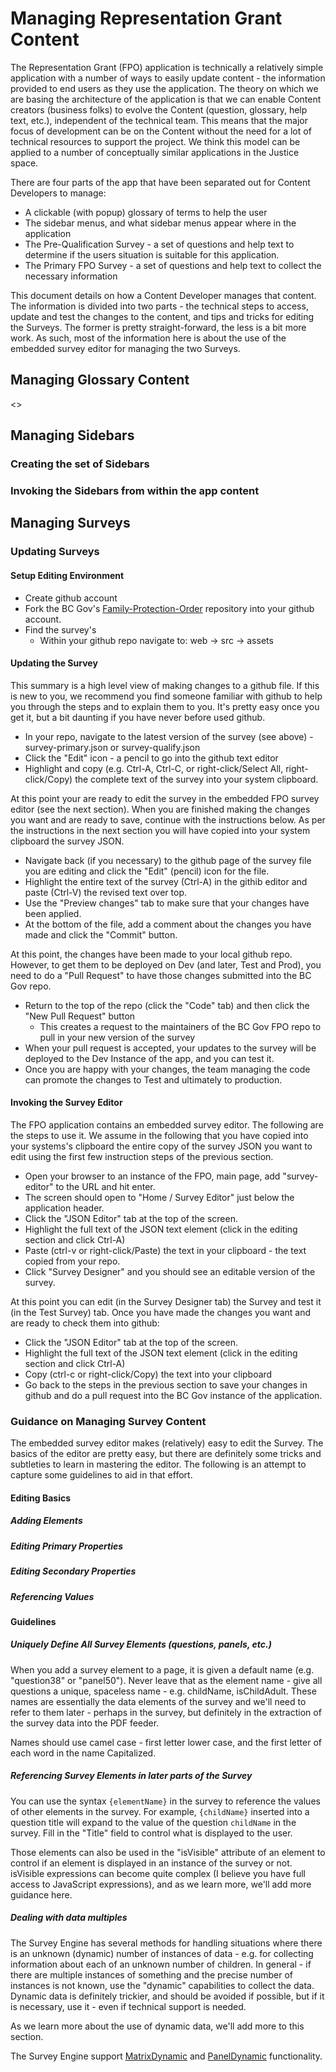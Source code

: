 # Managing Representation Grant Content

The Representation Grant (FPO) application is technically a relatively simple application with a number of ways to easily update content - the information provided to end users as they use the application. The theory on which we are basing the architecture of the application is that we can enable Content creators (business folks) to evolve the Content (question, glossary, help text, etc.), independent of the technical team. This means that the major focus of development can be on the Content without the need for a lot of technical resources to support the project.  We think this model can be applied to a number of conceptually similar applications in the Justice space.

There are four parts of the app that have been separated out for Content Developers to manage:

* A clickable (with popup) glossary of terms to help the user
* The sidebar menus, and what sidebar menus appear where in the application
* The Pre-Qualification Survey - a set of questions and help text to determine if the users situation is suitable for this application.
* The Primary FPO Survey - a set of questions and help text to collect the necessary information 

This document details on how a Content Developer manages that content. The information is divided into two parts - the technical steps to access, update and test the changes to the content, and tips and tricks for editing the Surveys. The former is pretty straight-forward, the less is a bit more work. As such, most of the information here is about the use of the embedded survey editor for managing the two Surveys.

## Managing Glossary Content

<<To be added>>

## Managing Sidebars

### Creating the set of Sidebars

### Invoking the Sidebars from within the app content

## Managing Surveys

### Updating Surveys

#### Setup Editing Environment

* Create github account
* Fork the BC Gov's [Family-Protection-Order](https://github.com/bcgov/Family-Protection-Order) repository into your github account.
* Find the survey's
   * Within your github repo navigate to: web -> src -> assets

#### Updating the Survey

This summary is a high level view of making changes to a github file. If this is new to you, we recommend you find someone familiar with github to help you through the steps and to explain them to you. It's pretty easy once you get it, but a bit daunting if you have never before used github.

* In your repo, navigate to the latest version of the survey (see above) - survey-primary.json or survey-qualify.json
* Click the "Edit" icon - a pencil to go into the github text editor
* Highlight and copy (e.g. Ctrl-A, Ctrl-C, or right-click/Select All, right-click/Copy) the complete text of the survey into your system clipboard.

At this point your are ready to edit the survey in the embedded FPO survey editor (see the next section).  When you are finished making the changes you want and are ready to save, continue with the instructions below.  As per the instructions in the next section you will have copied into your system clipboard the survey JSON.

* Navigate back (if you necessary) to the github page of the survey file you are editing and click the "Edit" (pencil) icon for the file.
* Highlight the entire text of the survey (Ctrl-A) in the githib editor and paste (Ctrl-V) the revised text over top.
* Use the "Preview changes" tab to make sure that your changes have been applied.
* At the bottom of the file, add a comment about the changes you have made and click the "Commit" button.

At this point, the changes have been made to your local github repo. However, to get them to be deployed on Dev (and later, Test and Prod), you need to do a "Pull Request" to have those changes submitted into the BC Gov repo.

* Return to the top of the repo (click the "Code" tab) and then click the "New Pull Request" button
    * This creates a request to the maintainers of the BC Gov FPO repo to pull in your new version of the survey
* When your pull request is accepted, your updates to the survey will be deployed to the Dev Instance of the app, and you can test it.
* Once you are happy with your changes, the team managing the code can promote the changes to Test and ultimately to production.

#### Invoking the Survey Editor

The FPO application contains an embedded survey editor. The following are the steps to use it. We assume in the following that you have copied into your systems's clipboard the entire copy of the survey JSON you want to edit using the first few instruction steps of the previous section.

* Open your browser to an instance of the FPO, main page, add "survey-editor" to the URL and hit enter.
* The screen should open to "Home / Survey Editor" just below the application header.
* Click the "JSON Editor" tab at the top of the screen.
* Highlight the full text of the JSON text element (click in the editing section and click Ctrl-A)
* Paste (ctrl-v or right-click/Paste) the text in your clipboard - the text copied from your repo.
* Click "Survey Designer" and you should see an editable version of the survey.

At this point you can edit (in the Survey Designer tab) the Survey and test it (in the Test Survey) tab. Once you have made the changes you want and are ready to check them into github:

* Click the "JSON Editor" tab at the top of the screen.
* Highlight the full text of the JSON text element (click in the editing section and click Ctrl-A)
* Copy (ctrl-c or right-click/Copy) the text into your clipboard
* Go back to the steps in the previous section to save your changes in github and do a pull request into the BC Gov instance of the application.

### Guidance on Managing Survey Content

The embedded survey editor makes (relatively) easy to edit the Survey. The basics of the editor are pretty easy, but there are definitely some tricks and subtleties to learn in mastering the editor. The following is an attempt to capture some guidelines to aid in that effort.

#### Editing Basics

##### Adding Elements

##### Editing Primary Properties

##### Editing Secondary Properties

##### Referencing Values

#### Guidelines

##### Uniquely Define All Survey Elements (questions, panels, etc.)

When you add a survey element to a page, it is given a default name (e.g. "question38" or "panel50"). Never leave that as the element name - give all questions a unique, spaceless name - e.g. childName, isChildAdult. These names are essentially the data elements of the survey and we'll need to refer to them later - perhaps in the survey, but definitely in the extraction of the survey data into the PDF feeder.

Names should use camel case - first letter lower case, and the first letter of each word in the name Capitalized.

##### Referencing Survey Elements in later parts of the Survey

You can use the syntax `{elementName}` in the survey to reference the values of other elements in the survey. For example, `{childName}` inserted into a question title will expand to the value of the question `childName` in the survey. Fill in the "Title" field to control what is displayed to the user.

Those elements can also be used in the "isVisible" attribute of an element to control if an element is displayed in an instance of the survey or not. isVisible expressions can become quite complex (I believe you have full access to JavaScript expressions), and as we learn more, we'll add more guidance here.

##### Dealing with data multiples

The Survey Engine has several methods for handling situations where there is an unknown (dynamic) number of instances of data - e.g. for collecting information about each of an unknown number of children. In general - if there are multiple instances of something and the precise number of instances is not known, use the "dynamic" capabilities to collect the data. Dynamic data is definitely trickier, and should be avoided if possible, but if it is necessary, use it - even if technical support is needed.

As we learn more about the use of dynamic data, we'll add more to this section.

The Survey Engine support [MatrixDynamic](https://surveyjs.io/Examples/Library/?id=questiontype-matrixdynamic&platform=jQuery&theme=default)
 and 
[PanelDynamic](https://surveyjs.io/Examples/Library/?id=questiontype-paneldynamic&platform=jQuery&theme=default) functionality.